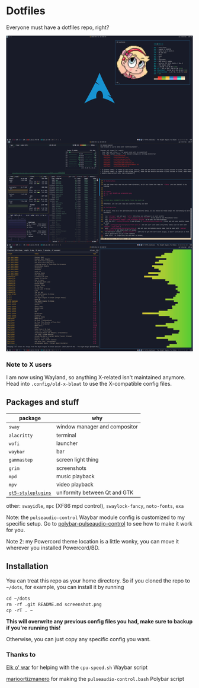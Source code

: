 # Dotfiles
Everyone must have a dotfiles repo, right?

![screenshot](https://raw.githubusercontent.com/PowerMan2206/dots/master/screenshot.png)

### Note to X users

I am now using Wayland, so anything X-related isn't maintained anymore. Head into `.config/old-x-bloat` to use the X-compatible config files.

## Packages and stuff

package     | why
------------|------------
`sway`      | window manager and compositor
`alacritty` | terminal
`wofi`      | launcher
`waybar`    | bar
`gammastep` | screen light thing
`grim`      | screenshots
`mpd`       | music playback
`mpv`       | video playback
[`qt5-styleplugins`](https://aur.archlinux.org/packages/qt5-styleplugins)|uniformity between Qt and GTK

other: `swayidle`, `mpc` (XF86 mpd control), `swaylock-fancy`, `noto-fonts`, `exa`

Note: the `pulseaudio-control` Waybar module config is customized to my specific setup. Go to [polybar-pulseaudio-control](https://github.com/marioortizmanero/polybar-pulseaudio-control) to see how to make it work for you.

Note 2: my Powercord theme location is a little wonky, you can move it wherever you installed Powercord/BD.

## Installation

You can treat this repo as your home directory. So if you cloned the repo to `~/dots`, for example, you can install it by running

```
cd ~/dots
rm -rf .git README.md screenshot.png
cp -rT . ~
```

**This will overwrite any previous config files you had, make sure to backup if you're running this!**

Otherwise, you can just copy any specific config you want.

### Thanks to 

[Elk o' war](https://github.com/elkowar) for helping with the `cpu-speed.sh` Waybar script

[marioortizmanero](https://github.com/marioortizmanero/polybar-pulseaudio-control) for making the `pulseaudio-control.bash` Polybar script
